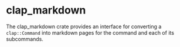 # clap_markdown

The clap_markdown crate provides an interface for converting a `clap::Command`
into markdown pages for the command and each of its subcommands.
